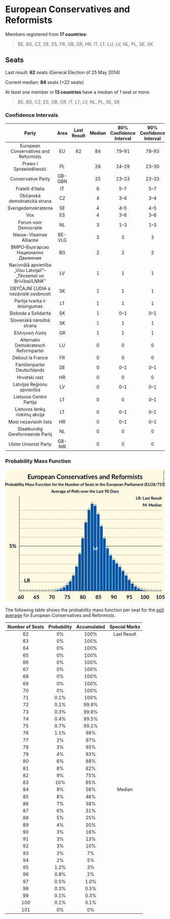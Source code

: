 # European Conservatives and Reformists

Members registered from **17 countries**:

> BE, BG, CZ, DE, ES, FR, GB, GR, HR, IT, LT, LU, LV, NL, PL, SE, SK

## Seats

Last result: **62** seats (General Election of 25 May 2014)

Current median: **84** seats (+22 seats)

At least one member in **13 countries** have a median of 1 seat or more:

> BE, BG, CZ, ES, GB, GR, IT, LT, LV, NL, PL, SE, SK

### Confidence Intervals

| Party | Area | Last Result | Median | 80% Confidence Interval | 90% Confidence Interval | 95% Confidence Interval | 99% Confidence Interval |
|:-----:|:----:|:-----------:|:------:|:-----------------------:|:-----------------------:|:-----------------------:|:-----------------------:|
| European Conservatives and Reformists | EU | 62 | 84 | 79–91 | 78–93 | 76–95 | 74–98 |
| Prawo i Sprawiedliwość | PL | | 26 | 24–29 | 23–30 | 23–31 | 22–32 |
| Conservative Party | GB-GBN | | 25 | 23–33 | 22–33 | 22–34 | 21–35 |
| Fratelli d’Italia | IT | | 6 | 5–7 | 5–7 | 4–8 | 4–8 |
| Občanská demokratická strana | CZ | | 4 | 3–4 | 3–4 | 3–4 | 3–5 |
| Sverigedemokraterna | SE | | 4 | 4–5 | 4–5 | 4–5 | 3–6 |
| Vox | ES | | 4 | 3–6 | 3–6 | 3–7 | 3–7 |
| Forum voor Democratie | NL | | 3 | 1–3 | 1–3 | 1–3 | 1–3 |
| Nieuw-Vlaamse Alliantie | BE-VLG | | 3 | 3 | 3 | 3 | 3 |
| ВМРО–Българско Национално Движение | BG | | 2 | 2 | 2 | 2 | 2 |
| Nacionālā apvienība „Visu Latvijai!”–„Tēvzemei un Brīvībai/LNNK” | LV | | 1 | 1 | 1 | 1 | 1 |
| OBYČAJNÍ ĽUDIA a nezávislé osobnosti | SK | | 1 | 1 | 1 | 1 | 0–1 |
| Partija tvarka ir teisingumas | LT | | 1 | 1 | 1 | 1 | 1 |
| Sloboda a Solidarita | SK | | 1 | 0–1 | 0–1 | 0–1 | 0–2 |
| Slovenská národná strana | SK | | 1 | 1 | 1 | 1 | 0–2 |
| Ελληνική Λύση | GR | | 1 | 1 | 1 | 1 | 1 |
| Alternativ Demokratesch Reformpartei | LU | | 0 | 0 | 0 | 0 | 0 |
| Debout la France | FR | | 0 | 0 | 0 | 0 | 0 |
| Familienpartei Deutschlands | DE | | 0 | 0–1 | 0–1 | 0–1 | 0–1 |
| Hrvatski rast | HR | | 0 | 0 | 0 | 0 | 0 |
| Latvijas Reģionu apvienība | LV | | 0 | 0–1 | 0–1 | 0–1 | 0–1 |
| Lietuvos Centro Partija | LT | | 0 | 0 | 0–1 | 0–1 | 0–1 |
| Lietuvos lenkų rinkimų akcija | LT | | 0 | 0–1 | 0–1 | 0–1 | 0–1 |
| Most nezavisnih lista | HR | | 0 | 0–1 | 0–1 | 0–1 | 0–1 |
| Staatkundig Gereformeerde Partij | NL | | 0 | 0 | 0 | 0 | 0 |
| Ulster Unionist Party | GB-NIR | | 0 | 0 | 0 | 0 | 0 |

### Probability Mass Function

![Graph with seats probability mass function not yet produced](average-2019-09-30-seats-pmf-europeanconservativesandreformists.png "Seats Probability Mass Function")

The following table shows the probability mass function per seat for the [poll average](average-2019-09-30.html) for European Conservatives and Reformists.

| Number of Seats | Probability | Accumulated | Special Marks |
|:---------------:|:-----------:|:-----------:|:-------------:|
| 62 | 0% | 100% | Last Result |
| 63 | 0% | 100% |  |
| 64 | 0% | 100% |  |
| 65 | 0% | 100% |  |
| 66 | 0% | 100% |  |
| 67 | 0% | 100% |  |
| 68 | 0% | 100% |  |
| 69 | 0% | 100% |  |
| 70 | 0% | 100% |  |
| 71 | 0.1% | 100% |  |
| 72 | 0.1% | 99.9% |  |
| 73 | 0.3% | 99.8% |  |
| 74 | 0.4% | 99.5% |  |
| 75 | 0.7% | 99.1% |  |
| 76 | 1.1% | 98% |  |
| 77 | 2% | 97% |  |
| 78 | 3% | 95% |  |
| 79 | 4% | 93% |  |
| 80 | 6% | 88% |  |
| 81 | 8% | 82% |  |
| 82 | 9% | 75% |  |
| 83 | 10% | 65% |  |
| 84 | 9% | 56% | Median |
| 85 | 8% | 46% |  |
| 86 | 7% | 38% |  |
| 87 | 6% | 31% |  |
| 88 | 5% | 25% |  |
| 89 | 4% | 20% |  |
| 90 | 3% | 16% |  |
| 91 | 3% | 13% |  |
| 92 | 3% | 10% |  |
| 93 | 2% | 7% |  |
| 94 | 2% | 5% |  |
| 95 | 1.2% | 3% |  |
| 96 | 0.8% | 2% |  |
| 97 | 0.5% | 1.0% |  |
| 98 | 0.3% | 0.5% |  |
| 99 | 0.1% | 0.3% |  |
| 100 | 0.1% | 0.1% |  |
| 101 | 0% | 0% |  |


